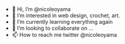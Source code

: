 - 👋 Hi, I’m @nicoleoyama
- 👀 I’m interested in web design, crochet, art.
- 🌱 I’m currently learning everything again
- 💞️ I’m looking to collaborate on ...
- 📫 How to reach me twitter @nicoleoyama

<!---
nicoleoyama/nicoleoyama is a ✨ special ✨ repository because its `README.md` (this file) appears on your GitHub profile.
You can click the Preview link to take a look at your changes.
--->
